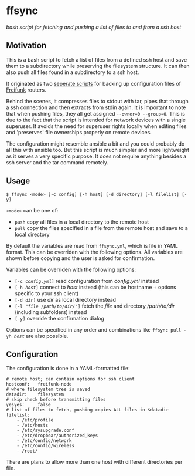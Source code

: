 # ffsync
*bash script for fetching and pushing a list of files to and from a ssh host*

## Motivation

This is a bash script to fetch a list of files from a defined ssh host and save them to a subdirectory while preserving the filesystem structure. It can then also push all files found in a subdirectory to a ssh host.

It originated as two [seperate scripts](https://github.com/ansemjo/ff-zea-oktavio_01_ap_01/commit/e74b6b5517001279da2fde9957bddaf70aa65956) for backing up configuration files of [Freifunk](https://hamburg.freifunk.net/mitmachen) routers.

Behind the scenes, it compresses files to stdout with tar, pipes that through a ssh connection and then extracts from stdin again. It is important to note that when pushing files, they all get assigned `--owner=0 --group=0`. This is due to the fact that the script is intended for network devices with a single superuser. It avoids the need for superuser rights locally when editing files and 'preserves' file ownerships properly on remote devices.

The configuration might resemble ansible a bit and you could probably do all this with ansible too. But this script is much simpler and more lightweight as it serves a very specific purpose. It does not require anything besides a ssh server and the tar command remotely.

## Usage

 `$ ffsync <mode> [-c config] [-h host] [-d directory] [-l filelist] [-y]`

`<mode>` can be one of:
 - `push` copy all files in a local directory to the remote host
 - `pull` copy the files specified in a file from the remote host and save to a local directory

By default the variables are read from `ffsync.yml`, which is file in YAML format. This can be overriden with the following options. All variables are shown before copying and the user is asked for confirmation.

Variables can be overriden with the following options:
 - `[-c `_`config.yml`_`]` read configuration from _config.yml_ instead
 - `[-h `_`host`_`]` connect to _host_ instead (this can be hostname + options specific to your ssh client)
 - `[-d `_`dir`_`]` use _dir_ as local directory instead
 - `[-l `_`"file /path/to/dir/"`_`]` fetch the _file_ and directory _/path/to/dir_ (including subfolders) instead
 - `[-y]` override the confirmation dialog
 
Options can be specified in any order and combinations like `ffsync pull -yh `_`host`_ are also possible.

## Configuration

The configuration is done in a YAML-formatted file:

```
# remote host; can contain options for ssh client
hostconf:   freifunk-node
# where filesystem tree is saved
datadir:    filesystem
# skip check before transmitting files
yesyes:     false
# list of files to fetch, pushing copies ALL files in $datadir
filelist:
    - /etc/profile
    - /etc/hosts
    - /etc/sysupgrade.conf
    - /etc/dropbear/authorized_keys
    - /etc/config/network
    - /etc/config/wireless
    - /root/
```

There are plans to allow more than one host with different directories per file.